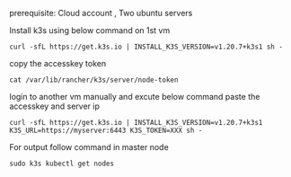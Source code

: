  prerequisite: Cloud account , Two ubuntu servers 
 
<p> Install k3s using below command on 1st vm </p>

```
curl -sfL https://get.k3s.io | INSTALL_K3S_VERSION=v1.20.7+k3s1 sh -
```

<p> copy the accesskey token </p>

```
cat /var/lib/rancher/k3s/server/node-token
```
<p>login to another vm manually and excute below command paste the accesskey and server ip</p>

```
curl -sfL https://get.k3s.io | INSTALL_K3S_VERSION=v1.20.7+k3s1 K3S_URL=https://myserver:6443 K3S_TOKEN=XXX sh -
```
<p> For output follow command in master node</P>

```
sudo k3s kubectl get nodes
```
